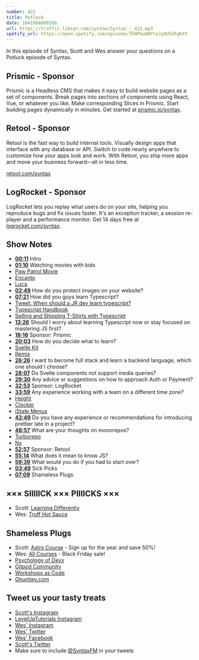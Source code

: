 ```yaml
---
number: 422
title: Potluck
date: 1641988800286
url: https://traffic.libsyn.com/syntax/Syntax_-_422.mp3
spotify_url: https://open.spotify.com/episode/7k9PkuANYtaJy0U5d5gKXY
---
```


In this episode of Syntax, Scott and Wes answer your questions on a Potluck episode of Syntax.

## Prismic - Sponsor

Prismic is a Headless CMS that makes it easy to build website pages as a set of components. Break pages into sections of components using React, Vue, or whatever you like. Make corresponding Slices in Prismic. Start building pages dynamically in minutes. Get started at [prismic.io/syntax](https://prismic.io/syntax).

## Retool - Sponsor

Retool is the fast way to build internal tools. Visually design apps that interface with any database or API. Switch to code nearly anywhere to customize how your apps look and work. With Retool, you ship more apps and move your business forward—all in less time.

[retool.com/syntax](https://retool.com/syntax)

## LogRocket - Sponsor

LogRocket lets you replay what users do on your site, helping you reproduce bugs and fix issues faster. It's an exception tracker, a session re-player and a performance monitor. Get 14 days free at [logrocket.com/syntax](https://logrocket.com/syntax).

## Show Notes

* **[00:11](#t=00:11)** Intro
* **[01:10](#t=01:10)** Watching movies with kids
* [Paw Patrol Movie](https://www.rottentomatoes.com/m/paw_patrol_the_movie)
* [Encanto](https://movies.disney.com/encanto)
* [Luca](https://movies.disney.com/luca)
* **[02:49](#t=02:49)** How do you protect images on your website?
* **[07:21](#t=07:21)** How did you guys learn Typescript?
* [Tweet: When should a JR dev learn typescript?](https://twitter.com/wesbos/status/1478054387406802953)
* [Typescript Handbook](https://www.typescriptlang.org/docs/handbook/)
* [Selling and Shipping T-Shirts with Typescript](https://syntax.fm/show/346/selling-and-shipping-t-shirts-with-typescript)
* **[13:26](#t=13:26)** Should I worry about learning Typescript now or stay focused on mastering JS first?
* **[18:16](#t=18:16)** Sponsor: Prismic
* **[20:03](#t=20:03)** How do you decide what to learn?
* [Svelte Kit](https://kit.svelte.dev)
* [Remix](https://remix.run)
* **[26:26](#t=26:26)** I want to become full stack and learn a backend language, which one should I choose?
* **[28:07](#t=28:07)** Do Svelte components not support media queries?
* **[29:30](#t=29:30)** Any advice or suggestions on how to approach Auth or Payment?
* **[32:53](#t=32:53)** Sponsor: LogRocket
* **[33:59](#t=33:59)** Any experience working with a team on a different time zone?
* [Height](https://height.app)
* [Clocker](https://apps.apple.com/us/app/clocker/id1056643111?mt=12)
* [iState Menus](https://bjango.com/mac/istatmenus/)
* **[42:49](#t=42:49)** Do you have any experience or recommendations for introducing prettier late in a project?
* **[48:57](#t=48:57)** What are your thoughts on monorepos?
* [Turborepo](https://turborepo.org)
* [Nx](https://nx.dev)
* **[52:57](#t=52:57)** Sponsor: Retool
* **[55:14](#t=55:14)** What does it mean to know JS?
* **[59:39](#t=59:39)** What would you do if you had to start over?
* **[03:49](#t=03:49)** Sick Picks
* **[07:09](#t=07:09)** Shameless Plugs

## ××× SIIIIICK ××× PIIIICKS ×××

* Scott: [Learning Differently](https://www.instagram.com/learning.differently/)
* Wes: [Truff Hot Sauce](https://amzn.to/3qHzbmx)

## Shameless Plugs

* Scott: [Astro Course](https://www.leveluptutorials.com/pro) - Sign up for the year and save 50%!
* Wes: [All Courses](https://wesbos.com/courses/) - Black Friday sale!
* [Psychology of Devx](https://www.gitpod.io/blog/psychology-of-devx)
* [Gitpod Community](https://www.gitpod.io/community)
* [Workshops as Code](https://www.gitpod.io/blog/workshops-as-code)
* [Ghuntley.com](https://ghuntley.com)

## Tweet us your tasty treats

* [Scott's Instagram](https://www.instagram.com/stolinski/)
* [LevelUpTutorials Instagram](https://www.instagram.com/LevelUpTutorials/)
* [Wes' Instagram](https://www.instagram.com/wesbos/)
* [Wes' Twitter](https://twitter.com/wesbos)
* [Wes' Facebook](https://www.facebook.com/wesbos.developer)
* [Scott's Twitter](https://twitter.com/stolinski)
* Make sure to include [@SyntaxFM](https://twitter.com/SyntaxFM) in your tweets
